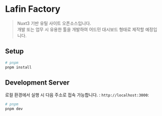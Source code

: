# Lafin Factory

> Nuxt3 기반 유틸 사이트 오픈소스입니다.<br>
> 개발 또는 업무 시 유용한 툴을 개발하여 어드민 대시보드 형태로 제작할 예정입니다.

## Setup

```bash
# pnpm
pnpm install
```

## Development Server

로컬 환경에서 실행 시 다음 주소로 접속 가능합니다. : `http://localhost:3000`:

```bash
# pnpm
pnpm dev
```
